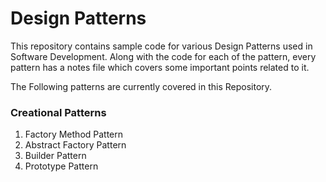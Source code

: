 # Design Patterns
This repository contains sample code for various Design Patterns used in Software Development. Along with the code for each of the pattern, every pattern has a notes file which covers some important points related to it.

The Following patterns are currently covered in this Repository.

### Creational Patterns

1. Factory Method Pattern
2. Abstract Factory Pattern
3. Builder Pattern
4. Prototype Pattern
